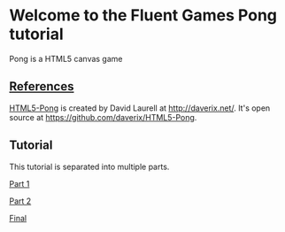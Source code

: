 Welcome to the Fluent Games Pong tutorial
=========================================

Pong is a HTML5 canvas game

[References](reference)
-----------------------

[HTML5-Pong](reference/HTML-Pong) is created by David Laurell at http://daverix.net/. It's open source at https://github.com/daverix/HTML5-Pong.

Tutorial
--------

This tutorial is separated into multiple parts.

[Part 1](part01/README.md)

[Part 2](part02/README.md)

[Final](final/README.md)
